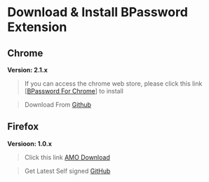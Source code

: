 # Download & Install BPassword Extension

## Chrome

**Version: 2.1.x**

> If you can access the chrome web store, please click this link [[BPassword For Chrome](https://chrome.google.com/webstore/detail/bpassword/bacldcokcfmemiljlckpeokehiloamcj)] to install

> Download From [Github](https://github.com/lanui/BPassword/releases/download/v0.9.3/bpassword_2.10.crx)

## Firefox

**Versioon: 1.0.x**

> Click this link [AMO Download](https://addons.mozilla.org/cn-ZH/firefox/addon/bpassword/)

> Get Latest Self signed [GitHub](https://github.com/lanui/BPassword/releases)
